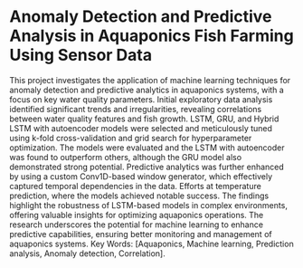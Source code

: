 # Anomaly Detection and Predictive Analysis in Aquaponics Fish Farming Using Sensor Data
 This project investigates the application of machine learning techniques for anomaly detection and predictive analytics in aquaponics systems, with a focus on key water quality parameters. Initial exploratory data analysis identified significant trends and irregularities, revealing correlations between water quality features and fish growth. LSTM, GRU, and Hybrid LSTM with autoencoder models were selected and meticulously tuned using k-fold cross-validation and grid search for hyperparameter optimization. The models were evaluated and the LSTM with autoencoder was found to outperform others, although the GRU model also demonstrated strong potential. Predictive analytics was further enhanced by using a custom Conv1D-based window generator, which effectively captured temporal dependencies in the data. Efforts at temperature prediction, where the models achieved notable success. The findings highlight the robustness of LSTM-based models in complex environments, offering valuable insights for optimizing aquaponics operations. The research underscores the potential for machine learning to enhance predictive capabilities, ensuring better monitoring and management of aquaponics systems. Key Words: [Aquaponics, Machine learning, Prediction analysis, Anomaly detection, Correlation].
